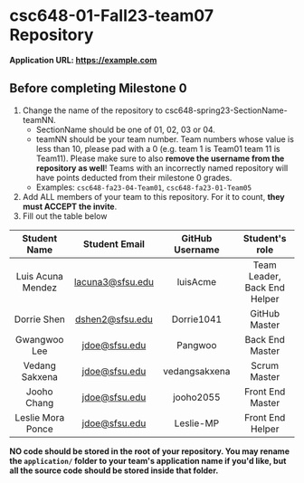 # csc648-01-Fall23-team07 Repository

**Application URL: <https://example.com>**

## Before completing Milestone 0

1. Change the name of the repository to csc648-spring23-SectionName-teamNN.
   - SectionName should be one of 01, 02, 03 or 04.
   - teamNN should be your team number. Team numbers whose value is less than
     10, please pad with a 0 (e.g. team 1 is Team01 team 11 is Team11). Please
     make sure to also **remove the username from the repository as well**!
     Teams with an incorrectly named repository will have points deducted from
     their milestone 0 grades.
   - Examples: `csc648-fa23-04-Team01`, `csc648-fa23-01-Team05`
2. Add ALL members of your team to this repository. For it to count, **they must
   ACCEPT the invite**.
3. Fill out the table below

| Student Name | Student Email | GitHub Username | Student's role |
| :----------: | :-----------: | :-------------: | :------------: |
|   Luis Acuna Mendez   | lacuna3@sfsu.edu |      luisAcme       |  Team Leader, Back End Helper   |
|   Dorrie Shen  | dshen2@sfsu.edu |      Dorrie1041       |  GitHub Master   |
|   Gwangwoo Lee   | jdoe@sfsu.edu |      Pangwoo       |  Back End Master   |
|   Vedang Sakxena   | jdoe@sfsu.edu |    vedangsakxena         |  Scrum Master   |
|   Jooho Chang   | jdoe@sfsu.edu |      jooho2055       |  Front End Master   |
|   Leslie Mora Ponce   | jdoe@sfsu.edu |     Leslie-MP        |  Front End Helper   |

**NO code should be stored in the root of your repository. You may rename the
`application/` folder to your team's application name if you'd like, but all the
source code should be stored inside that folder.**
